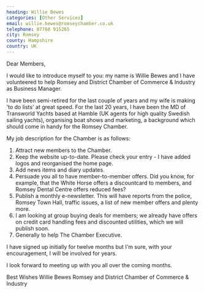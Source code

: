 ```yaml
---
heading: Willie Bewes
categories: [Other Services]
email: willie.bewes@romseychamber.co.uk
telephone: 07768 915265
city: Romsey
county: Hampshire
country: UK
---
```

Dear Members,

I would like to introduce myself to you: my name is Willie Bewes and I have volunteered to help Romsey and District Chamber of Commerce & Industry as Business Manager.

I have been semi-retired for the last couple of years and my wife is making 'to do lists' at great speed. For the last 20 years, I have been the MD of Transworld Yachts based at Hamble (UK agents for high quality Swedish sailing yachts), organising boat shows and marketing, a background which should come in handy for the Romsey Chamber.

My job description for the Chamber is as follows:

1. Attract new members to the Chamber.
2. Keep the website up-to-date. Please check your entry - I have added logos and reorganised the home page.
3. Add news items and diary updates.
4. Persuade you all to have member-to-member offers. Did you know, for example, that the White Horse offers a discountcard to members, and Romsey Dental Centre offers reduced fees?
5. Publish a monthly e-newsletter. This will have reports from the police, Romsey Town Hall, traffic issues, a list of new member offers and plenty more.
6. I am looking at group buying deals for members; we already have offers on credit card handling fees and discounted utilities, which we will publish soon.
7. Generally to help The Chamber Executive.

I have signed up initially for twelve months but I'm sure, with your encouragement, I will be involved for years.

I look forward to meeting up with you all over the coming months.

Best Wishes
Willie Bewes
Romsey and District Chamber of Commerce & Industry
